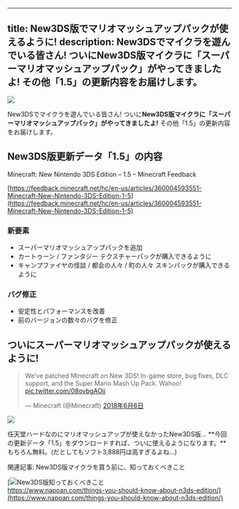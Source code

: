 
---
title: New3DS版でマリオマッシュアップパックが使えるように!
description: New3DSでマイクラを遊んでいる皆さん! ついにNew3DS版マイクラに「スーパーマリオマッシュアップパック」がやってきましたよ! その他「1.5」の更新内容をお届けします。
---

![](https://cdn-ak.f.st-hatena.com/images/fotolife/s/sasigume/20210208/20210208101815.png)

New3DSでマイクラを遊んでいる皆さん! ついに**New3DS版マイクラに「スーパーマリオマッシュアップパック」がやってきましたよ!** その他「1.5」の更新内容をお届けします。

## New3DS版更新データ「1.5」の内容

Minecraft: New Nintendo 3DS Edition – 1.5 – Minecraft Feedback

[https://feedback.minecraft.net/hc/en-us/articles/360004593551-Minecraft-New-Nintendo-3DS-Edition-1-5](https://feedback.minecraft.net/hc/en-us/articles/360004593551-Minecraft-New-Nintendo-3DS-Edition-1-5)

### 新要素

*   スーパーマリオマッシュアップパックを追加
*   カートゥーン / ファンタジー テクスチャーパックが購入できるように
*   キャンプファイヤの怪談 / 都会の人々 / 町の人々 スキンパックが購入できるように

### バグ修正

*   安定性とパフォーマンスを改善
*   前のバージョンの数々のバグを修正

## ついにスーパーマリオマッシュアップパックが使えるように!

> We’ve patched Minecraft on New 3DS! In-game store, bug fixes, DLC support, and the Super Mario Mash Up Pack. Wahoo! [pic.twitter.com/08ovbgAOjj](https://t.co/08ovbgAOjj)
> 
> — Minecraft (@Minecraft) [2018年6月6日](https://twitter.com/Minecraft/status/1004181110304182272?ref_src=twsrc%5Etfw)

![](https://cdn-ak.f.st-hatena.com/images/fotolife/s/sasigume/20210208/20210208110249.jpg)

任天堂ハードなのにマリオマッシュアップが使えなかったNew3DS版… **今回の更新データ「1.5」をダウンロードすれば、ついに使えるようになります。**もちろん無料。(だとしてもソフト3,888円は高すぎるよね…)

関連記事: New3DS版マイクラを買う前に、知っておくべきこと

[![New3DS版知っておくべきこと](https://cdn-ak.f.st-hatena.com/images/fotolife/s/sasigume/20210208/20210208101601.png)  
https://www.napoan.com/things-you-should-know-about-n3ds-edition/](https://www.napoan.com/things-you-should-know-about-n3ds-edition/)
